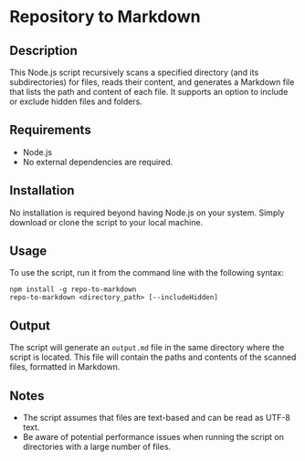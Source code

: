 # Repository to Markdown

## Description

This Node.js script recursively scans a specified directory (and its subdirectories) for files, reads their content, and generates a Markdown file that lists the path and content of each file. It supports an option to include or exclude hidden files and folders.

## Requirements

- Node.js
- No external dependencies are required.

## Installation

No installation is required beyond having Node.js on your system. Simply download or clone the script to your local machine.

## Usage

To use the script, run it from the command line with the following syntax:

```
npm install -g repo-to-markdown
repo-to-markdown <directory_path> [--includeHidden]
```

## Output

The script will generate an `output.md` file in the same directory where the script is located. This file will contain the paths and contents of the scanned files, formatted in Markdown.

## Notes

- The script assumes that files are text-based and can be read as UTF-8 text.
- Be aware of potential performance issues when running the script on directories with a large number of files.
